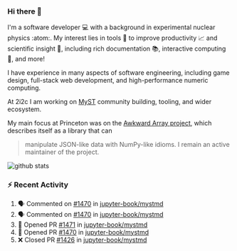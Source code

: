 ### Hi there 👋 

I'm a software developer 💻 with a background in experimental nuclear physics :atom:. My interest lies in tools :wrench: to improve productivity :chart_with_upwards_trend: and scientific insight :telescope:, including rich documentation 📚, interactive computing 🧮, and more! 

I have experience in many aspects of software engineering, including game design, full-stack web development, and high-performance numeric computing. 

At 2i2c I am working on [MyST](https://github.com/jupyter-book/mystmd) community building, tooling, and wider ecosystem. 

My main focus at Princeton was on the [Awkward Array project](awkward-array.org/), which describes itself as a library that can 
> manipulate JSON-like data with NumPy-like idioms. I remain an active maintainer of the project. 

![github stats](https://github-readme-stats.vercel.app/api?username=agoose77&show_icons=true&hide_rank=true&hide_title=true&bg_color=30,e76445,904e95&text_color=efe3ec&icon_color=efe3ec)
<!--
**agoose77/agoose77** is a ✨ _special_ ✨ repository because its `README.md` (this file) appears on your GitHub profile.

Here are some ideas to get you started:

- 🔭 I’m currently working on ...
- 🌱 I’m currently learning ...
- 👯 I’m looking to collaborate on ...
- 🤔 I’m looking for help with ...
- 💬 Ask me about ...
- 📫 How to reach me: ...
- 😄 Pronouns: ...
- ⚡ Fun fact: ...
-->

### :zap: Recent Activity

<!--START_SECTION:activity-->
1. 🗣 Commented on [#1470](https://github.com/jupyter-book/mystmd/pull/1470#issuecomment-2299117655) in [jupyter-book/mystmd](https://github.com/jupyter-book/mystmd)
2. 🗣 Commented on [#1470](https://github.com/jupyter-book/mystmd/pull/1470#issuecomment-2299049269) in [jupyter-book/mystmd](https://github.com/jupyter-book/mystmd)
3. 💪 Opened PR [#1471](https://github.com/jupyter-book/mystmd/pull/1471) in [jupyter-book/mystmd](https://github.com/jupyter-book/mystmd)
4. 💪 Opened PR [#1470](https://github.com/jupyter-book/mystmd/pull/1470) in [jupyter-book/mystmd](https://github.com/jupyter-book/mystmd)
5. ❌ Closed PR [#1426](https://github.com/jupyter-book/mystmd/pull/1426) in [jupyter-book/mystmd](https://github.com/jupyter-book/mystmd)
<!--END_SECTION:activity-->
